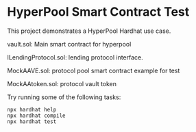 # HyperPool Smart Contract Test

This project demonstrates a HyperPool Hardhat use case. 

vault.sol: Main smart contract for hyperpool

ILendingProtocol.sol: lending protocol interface.

MockAAVE.sol: protocol pool smart contract example for test

MockAAtoken.sol: protocol vault token

Try running some of the following tasks:

```shell
npx hardhat help
npx hardhat compile
npx hardhat test
```
